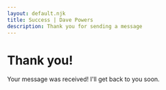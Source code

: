 ```yaml
---
layout: default.njk
title: Success | Dave Powers
description: Thank you for sending a message
---
```

# Thank you!

Your message was received! I'll get back to you soon.
